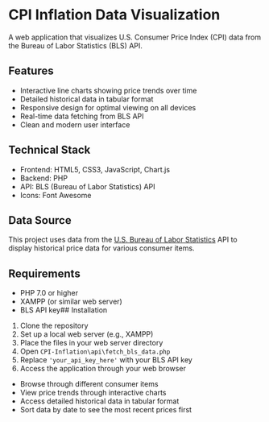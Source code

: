 # CPI Inflation Data Visualization

A web application that visualizes U.S. Consumer Price Index (CPI) data from the Bureau of Labor Statistics (BLS) API.

## Features

- Interactive line charts showing price trends over time
- Detailed historical data in tabular format
- Responsive design for optimal viewing on all devices
- Real-time data fetching from BLS API
- Clean and modern user interface

## Technical Stack

- Frontend: HTML5, CSS3, JavaScript, Chart.js
- Backend: PHP
- API: BLS (Bureau of Labor Statistics) API
- Icons: Font Awesome

## Data Source

This project uses data from the [U.S. Bureau of Labor Statistics](https://www.bls.gov) API to display historical price data for various consumer items.

## Requirements
- PHP 7.0 or higher
- XAMPP (or similar web server)
- BLS API key## Installation

1. Clone the repository
2. Set up a local web server (e.g., XAMPP)
3. Place the files in your web server directory
4. Open `CPI-Inflation\api\fetch_bls_data.php`
5. Replace `'your_api_key_here'` with your BLS API key
6. Access the application through your web browser



- Browse through different consumer items
- View price trends through interactive charts
- Access detailed historical data in tabular format
- Sort data by date to see the most recent prices first



